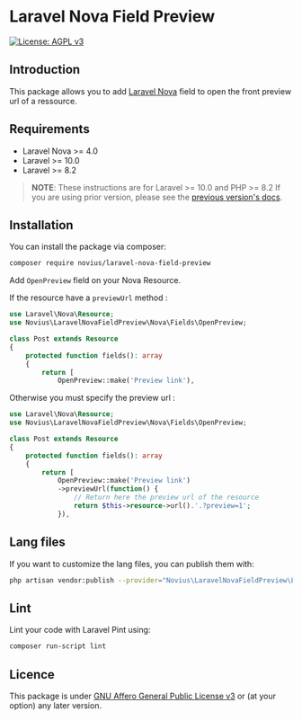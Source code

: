 # Laravel Nova Field Preview

[![License: AGPL v3](https://img.shields.io/badge/License-AGPL%20v3-blue.svg)](http://www.gnu.org/licenses/agpl-3.0)

## Introduction

This package allows you to add [Laravel Nova](https://nova.laravel.com/) field to open the front preview url of a ressource.

## Requirements

* Laravel Nova >= 4.0
* Laravel >= 10.0
* Laravel >= 8.2

> **NOTE**: These instructions are for Laravel >= 10.0 and PHP >= 8.2 If you are using prior version, please
> see the [previous version's docs](https://github.com/novius/laravel-nova-field-preview/tree/1.x).


## Installation

You can install the package via composer:

```bash
composer require novius/laravel-nova-field-preview
```

Add `OpenPreview` field on your Nova Resource.

If the resource have a `previewUrl` method :

```php
use Laravel\Nova\Resource;
use Novius\LaravelNovaFieldPreview\Nova\Fields\OpenPreview;

class Post extends Resource
{
    protected function fields(): array
    {
        return [
            OpenPreview::make('Preview link'),
```

Otherwise you must specify the preview url :

```php
use Laravel\Nova\Resource;
use Novius\LaravelNovaFieldPreview\Nova\Fields\OpenPreview;

class Post extends Resource
{
    protected function fields(): array
    {
        return [
            OpenPreview::make('Preview link')
            ->previewUrl(function() {
                // Return here the preview url of the resource
                return $this->resource->url().'.?preview=1';
            }),
```

## Lang files

If you want to customize the lang files, you can publish them with:

```bash
php artisan vendor:publish --provider="Novius\LaravelNovaFieldPreview\LaravelNovaFieldPreviewServiceProvider" --tag="lang"
```

## Lint

Lint your code with Laravel Pint using:

```bash
composer run-script lint
```

## Licence

This package is under [GNU Affero General Public License v3](http://www.gnu.org/licenses/agpl-3.0.html) or (at your option) any later version.
